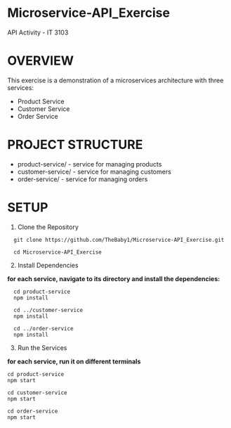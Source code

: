 # Microservice-API_Exercise
API Activity - IT 3103

# OVERVIEW

This exercise is a demonstration of a microservices architecture with three services:

* Product Service
* Customer Service
* Order Service

# PROJECT STRUCTURE

* product-service/ - service for managing products
* customer-service/ - service for managing customers
* order-service/ - service for managing orders

# SETUP

1. Clone the Repository
```
  git clone https://github.com/TheBaby1/Microservice-API_Exercise.git
```
```
  cd Microservice-API_Exercise
```

2. Install Dependencies

**for each service, navigate to its directory and install the dependencies:**
```
  cd product-service
  npm install
```
```
  cd ../customer-service
  npm install
```
```
  cd ../order-service
  npm install
```

3. Run the Services

**for each service, run it on different terminals**
```
cd product-service
npm start
```
```
cd customer-service
npm start
```
```
cd order-service
npm start
```








